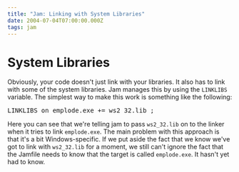 ```yaml
---
title: "Jam: Linking with System Libraries"
date: 2004-07-04T07:00:00.000Z
tags: jam
---
```

# System Libraries

Obviously, your code doesn't just link with your libraries. It also has to link with some of the system libraries. Jam manages this by using the `LINKLIBS` variable. The simplest way to make this work is something like the following:

<div class="before">
<pre>LINKLIBS on emplode.exe += ws2_32.lib ;
</pre>

</div>

Here you can see that we're telling jam to pass `ws2_32.lib` on to the linker when it tries to link `emplode.exe`.
The main problem with this approach is that it's a bit Windows-specific. If we put aside the fact that we know we've got to link with `ws2_32.lib` for a moment, we still can't ignore the fact that the Jamfile needs to know that the target is called `emplode.exe`. It hasn't yet had to know.
